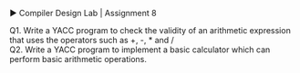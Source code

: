 ▶️ Compiler Design Lab | Assignment 8<br/>

Q1. Write a YACC program to check the validity of an arithmetic expression that uses the operators such as +, -, * and /<br/>
Q2. Write a YACC program to implement a basic calculator which can perform basic arithmetic operations.<br/>
